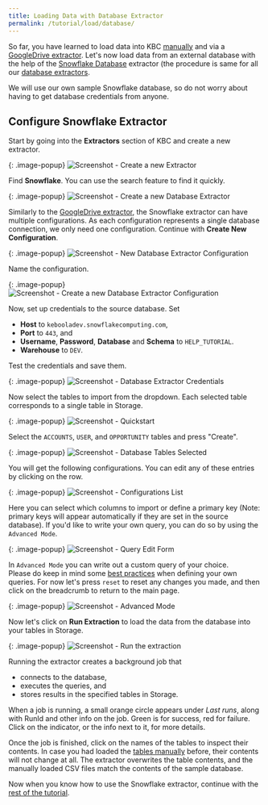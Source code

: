 ```yaml
---
title: Loading Data with Database Extractor
permalink: /tutorial/load/database/
---
```


So far, you have learned to load data into KBC [manually](/tutorial/load/) and
via a [GoogleDrive extractor](/tutorial/load/googledrive/).
Let's now load data from an external database with the help of the [Snowflake Database](https://www.snowflake.net/) extractor
(the procedure is same for all our [database extractors](/extractors/database/).

We will use our own sample Snowflake database, so do not worry about having to get database credentials from anyone.

## Configure Snowflake Extractor
Start by going into the **Extractors** section of KBC and create a new extractor.

{: .image-popup}
![Screenshot - Create a new Extractor](/tutorial/load/extractor-intro-2.png)

Find **Snowflake**. You can use the search feature to find it quickly.

{: .image-popup}
![Screenshot - Create a new Database Extractor](/tutorial/load/extractor-intro-3.png)

Similarly to the [GoogleDrive extractor](/tutorial/load/googledrive/), the Snowflake extractor can
have multiple configurations. As each configuration represents a single database connection, we only
need one configuration. Continue with **Create New Configuration**.

{: .image-popup}
![Screenshot - New Database Extractor Configuration](/tutorial/load/extractor-db-new.png)

Name the configuration.

{: .image-popup}
![Screenshot - Create a new Database Extractor Configuration](/tutorial/load/extractor-db-create.png)

Now, set up credentials to the source database. Set

- **Host** to `kebooladev.snowflakecomputing.com`,
- **Port** to `443`, and
- **Username**, **Password**, **Database** and **Schema** to `HELP_TUTORIAL`.
- **Warehouse** to `DEV`.

Test the credentials and save them.

{: .image-popup}
![Screenshot - Database Extractor Credentials](/tutorial/load/extractor-db-credentials.png)

Now select the tables to import from the dropdown. Each selected table corresponds to a single table in Storage.

{: .image-popup}
![Screenshot - Quickstart](/tutorial/load/extractor-db-tableSelector.png)

Select the `ACCOUNTS`, `USER`, and `OPPORTUNITY` tables and press "Create".

{: .image-popup}
![Screenshot - Database Tables Selected](/tutorial/load/extractor-db-tablesSelected.png)

You will get the following configurations.  You can edit any of these entries by clicking on the row. 

{: .image-popup}
![Screenshot - Configurations List](/tutorial/load/extractor-db-index.png)

Here you can select which columns to import or define a primary key 
(Note: primary keys will appear automatically if they are set in the source database). 
If you'd like to write your own query, you can do so by using the `Advanced Mode`.

{: .image-popup}
![Screenshot - Query Edit Form](/tutorial/load/extractor-db-detail.png)

In `Advanced Mode` you can write out a custom query of your choice.  
Please do keep in mind some [best practices](/extractors/database/sqldb/#advancedMode) when defining your own queries.
For now let's press `reset` to reset any changes you made, and then click on the breadcrumb to return to the main page. 

{: .image-popup}
![Screenshot - Advanced Mode](/tutorial/load/extractor-db-advancedMode.png)

Now let's click on **Run Extraction** to load the data
from the database into your tables in Storage.

{: .image-popup}
![Screenshot - Run the extraction](/tutorial/load/extractor-db-index-2.png)


Running the extractor creates a background job that

- connects to the database,
- executes the queries, and
- stores results in the specified tables in Storage.

When a job is running, a small orange circle appears under *Last runs*, along with RunId and other info on the job.
Green is for success, red for failure. Click on the indicator, or the info next to it, for more details.

Once the job is finished, click on the names of the tables to inspect their contents. In case you had loaded the
[tables manually](/tutorial/load/) before, their contents will not change at all.
The extractor overwrites the table contents, and the manually loaded CSV files match the contents of the sample database.

Now when you know how to use the Snowflake extractor, continue with the [rest of the tutorial](/tutorial/manipulate/).

